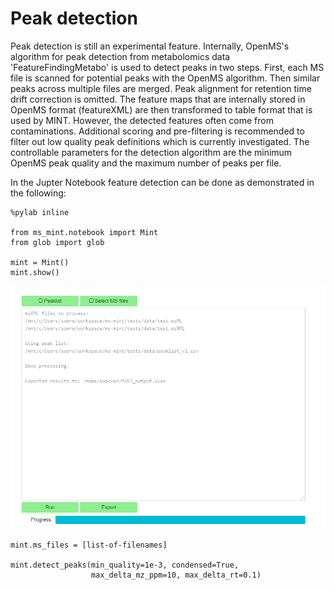 # Peak detection

Peak detection is still an experimental feature. Internally, OpenMS's algorithm for peak detection from metabolomics data 'FeatureFindingMetabo' is used to detect peaks in two steps. First, each MS file is scanned for potential peaks with the OpenMS algorithm. Then similar peaks across multiple files are merged. Peak alignment for retention time drift correction is omitted. The feature maps that are internally stored in OpenMS format (featureXML) are then transformed to table format that is used by MINT. However, the detected features often come from contaminations. Additional scoring and pre-filtering is recommended to filter out low quality peak definitions which is currently investigated. The controllable parameters for the detection algorithm are the minimum OpenMS peak quality and the maximum number of peaks per file.

In the Jupter Notebook feature detection can be done as demonstrated in the following:

    %pylab inline

    from ms_mint.notebook import Mint
    from glob import glob

    mint = Mint()
    mint.show()

![](image/jupyter.png)


    mint.ms_files = [list-of-filenames]
    
    mint.detect_peaks(min_quality=1e-3, condensed=True, 
                      max_delta_mz_ppm=10, max_delta_rt=0.1)


